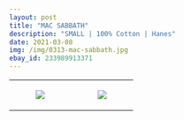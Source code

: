 ```yaml
---
layout: post
title: "MAC SABBATH"
description: "SMALL | 100% Cotton | Hanes"
date: 2021-03-08
img: /img/0313-mac-sabbath.jpg
ebay_id: 233989913371
---
```




<table style="width:100%;"><tr><td style="vertical-align:top;">
      <figure class="tmblr-full" data-orig-height="2048" data-orig-width="1365" data-orig-src="https://concertshirts.netlify.app/shirts/0313/0313-01.jpg"><img src="https://64.media.tumblr.com/62e14578ac78ae876a20ed9b3cff5012/ba99ccd45ea9eb0f-d5/s540x810/1357de9849c8f7f50e4d3011428d85c7abe38cc8.jpg" data-orig-height="2048" data-orig-width="1365" data-orig-src="https://concertshirts.netlify.app/shirts/0313/0313-01.jpg"/></figure></td>
    <td style="vertical-align:top;">
      <figure class="tmblr-full" data-orig-height="2048" data-orig-width="1365" data-orig-src="https://concertshirts.netlify.app/shirts/0313/0313-02.jpg"><img src="https://64.media.tumblr.com/f20cd77351050319b461f3bbe7b390fe/ba99ccd45ea9eb0f-16/s540x810/1ce08e8fa111a1c2e051fdf95b07a98c51f1ad79.jpg" data-orig-height="2048" data-orig-width="1365" data-orig-src="https://concertshirts.netlify.app/shirts/0313/0313-02.jpg"/></figure></td>
  </tr></table>
